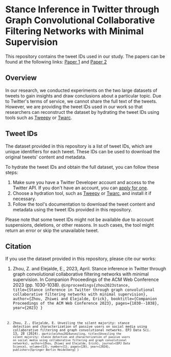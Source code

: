# Stance Inference in Twitter through Graph Convolutional Collaborative Filtering Networks with Minimal Supervision

This repository contains the tweet IDs used in our study. The papers can be found at the following links: [Paper 1](https://dl.acm.org/doi/10.1145/3543873.3587640) and [Paper 2](https://epjdatascience.springeropen.com/articles/10.1140/epjds/s13688-024-00469-y)

## Overview

In our research, we conducted experiments on the two large datasets of tweets to gain insights and draw conclusions about a particular topic. Due to Twitter's terms of service, we cannot share the full text of the tweets. However, we are providing the tweet IDs used in our work so that researchers can reconstruct the dataset by hydrating the tweet IDs using tools such as [Tweepy](https://www.tweepy.org/) or [Twarc](https://github.com/DocNow/twarc).

## Tweet IDs

The dataset provided in this repository is a list of tweet IDs, which are unique identifiers for each tweet. These IDs can be used to download the original tweets' content and metadata.

To hydrate the tweet IDs and obtain the full dataset, you can follow these steps:

1. Make sure you have a Twitter Developer account and access to the Twitter API. If you don't have an account, you can [apply for one](https://developer.twitter.com/en/apply-for-access).
2. Choose a hydration tool, such as [Tweepy](https://www.tweepy.org/) or [Twarc](https://github.com/DocNow/twarc), and install it if necessary.
3. Follow the tool's documentation to download the tweet content and metadata using the tweet IDs provided in this repository.

Please note that some tweet IDs might not be available due to account suspensions, deletions, or other reasons. In such cases, the tool might return an error or skip the unavailable tweet.

## Citation

If you use the dataset provided in this repository, please cite our works:

1. Zhou, Z. and Elejalde, E., 2023, April. Stance inference in Twitter through graph convolutional collaborative filtering networks with minimal supervision. In Companion Proceedings of the ACM Web Conference 2023 (pp. 1030-1038).
<code>@inproceedings{zhou2023stance,
  title={Stance inference in Twitter through graph convolutional collaborative filtering networks with minimal supervision},
  author={Zhou, Zhiwei and Elejalde, Erick},
  booktitle={Companion Proceedings of the ACM Web Conference 2023},
  pages={1030--1038},
  year={2023}
}<code>

2. Zhou, Z., Elejalde, E. Unveiling the silent majority: stance detection and characterization of passive users on social media using collaborative filtering and graph convolutional networks. EPJ Data Sci. 13, 28 (2024).
<code>@article{zhou2024unveiling,
  title={Unveiling the silent majority: stance detection and characterization of passive users on social media using collaborative filtering and graph convolutional networks},
  author={Zhou, Zhiwei and Elejalde, Erick},
  journal={EPJ Data Science},
  volume={13},
  number={1},
  pages={28},
  year={2024},
  publisher={Springer Berlin Heidelberg}
}<code>
